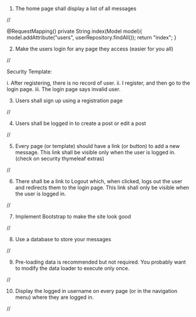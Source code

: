1. The home page shall display a list of all messages

//

@RequestMapping()
private String index(Model model){
model.addAttribute("users", userRepository.findAll());
return "index";
}

2. Make the users login for any page they access (easier for you all)

//

Security Template:

i. After registering, there is no record of user. 
ii. I register, and then go to the login page.
iii. The login page says invalid user.


 
3. Users shall sign up using a registration page

//

4. Users shall be logged in to create a post or edit a post

//

5. Every page (or template) should have a link (or button) to add a new message. This link shall be visible only when the user is logged in. (check on security thymeleaf extras)

//

6. There shall be a link to Logout which, when clicked, logs out the user and redirects them to the login page. This link shall only be visible when the user is logged in.

//

7. Implement Bootstrap to make the site look good

//

8. Use a  database to store your messages 

//

9. Pre-loading data is recommended but not required. You probably want to modify the data loader to execute only once.

//

10. Display the logged in username on every page (or in the navigation menu) where they are logged in.

//